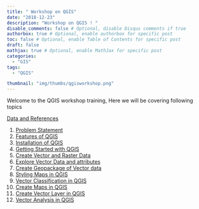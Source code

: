 ```yaml
---
title: " Workshop on QGIS"
date: "2018-12-23"
description: "Workshop on QGIS ! "
disable_comments: false # Optional, disable Disqus comments if true
authorbox: true # Optional, enable authorbox for specific post
toc: false # Optional, enable Table of Contents for specific post
draft: false
mathjax: true # Optional, enable MathJax for specific post
categories:
  - "GIS"
tags:
  - "QGIS"

thumbnail: "img/thumbs/qgisworkshop.png"
---
```


Welcome to the QGIS workshop training, Here we will be covering following topics

<a href='{{<ref "resourcesData" >}}'>Data and References</a>

1. <a href='{{<ref "problem" >}}'>Problem Statement</a>
2. <a href='{{<ref "features" >}}'>Features of QGIS</a>
3. <a href='{{<ref "installPpa" >}}'>Installation of QGIS</a>
4. <a href='{{<ref "gettingStarted" >}}'>Getting Started with QGIS</a>
5. <a href='{{<ref "createVectorData" >}}'>Create Vector and Raster Data </a>
6. <a href='{{<ref "exploreVectorData" >}}'>Explore Vector Data and attributes </a>
7. <a href='{{<ref "createGeopackage" >}}'>Create Geopackage of Vector data </a>
8. <a href='{{<ref "styling" >}}'>Styling Maps in QGIS </a>
9. <a href='{{<ref "vectorClassification" >}}'>Vector Classification in QGIS </a>
10. <a href='{{<ref "creatingMaps" >}}'>Create Maps in QGIS </a>
11. <a href='{{<ref "createVectorLayer" >}}'>Create Vector Layer in QGIS </a>
12. <a href='{{<ref "vectorAnalysis" >}}'>Vector Analysis in QGIS </a>
